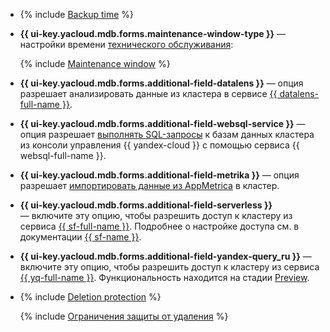 * {% include [Backup time](../../../_includes/mdb/console/backup-time.md) %}

* **{{ ui-key.yacloud.mdb.forms.maintenance-window-type }}** — настройки времени [технического обслуживания](../../../managed-clickhouse/concepts/maintenance.md):

   {% include [Maintenance window](../console/maintenance-window-description.md) %}

* **{{ ui-key.yacloud.mdb.forms.additional-field-datalens }}** — опция разрешает анализировать данные из кластера в сервисе [{{ datalens-full-name }}](../../../datalens/concepts/index.md).


* **{{ ui-key.yacloud.mdb.forms.additional-field-websql-service }}** — опция разрешает [выполнять SQL-запросы](../../../managed-clickhouse/operations/web-sql-query.md) к базам данных кластера из консоли управления {{ yandex-cloud }} с помощью сервиса {{ websql-full-name }}.




* **{{ ui-key.yacloud.mdb.forms.additional-field-metrika }}** — опция разрешает [импортировать данные из AppMetrica](https://appmetrica.yandex.ru/docs/common/cloud/about.html) в кластер.

* **{{ ui-key.yacloud.mdb.forms.additional-field-serverless }}** — включите эту опцию, чтобы разрешить доступ к кластеру из сервиса [{{ sf-full-name }}](../../../functions/concepts/index.md). Подробнее о настройке доступа см. в документации [{{ sf-name }}](../../../functions/operations/database-connection.md).


* **{{ ui-key.yacloud.mdb.forms.additional-field-yandex-query_ru }}** — включите эту опцию, чтобы разрешить доступ к кластеру из сервиса [{{ yq-full-name }}](../../../query/concepts/index.md). Функциональность находится на стадии [Preview](../../../overview/concepts/launch-stages.md).

* {% include [Deletion protection](../console/deletion-protection.md) %}

   {% include [Ограничения защиты от удаления](../deletion-protection-limits-db.md) %}
